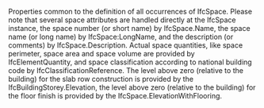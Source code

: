 Properties common to the definition of all occurrences of IfcSpace. Please note that several space attributes are handled directly at the IfcSpace instance, the space number (or short name) by IfcSpace.Name, the space name (or long name) by IfcSpace:LongName, and the description (or comments) by IfcSpace.Description. Actual space quantities, like space perimeter, space area and space volume are provided by IfcElementQuantity, and space classification according to national building code by IfcClassificationReference. The level above zero (relative to the building) for the slab row construction is provided by the IfcBuildingStorey.Elevation, the level above zero (relative to the building) for the floor finish is provided by the IfcSpace.ElevationWithFlooring.